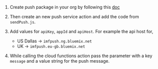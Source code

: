 
1. Create push package in your org by following this [doc](https://cloud.ibm.com/docs/openwhisk?topic=cloud-functions-push-notifications-package#push-notifications-package)

2. Then create an new push service action and add the code from `sendPush.js`.

3. Add values for `apiKey`, `appId` and `apiHost`. For example the api host for,
    - US Dallas -> `imfpush.ng.bluemix.net`
    - UK -> `imfpush.eu-gb.bluemix.net`

4. While calling the cloud functions action pass the parameter with a key `message` and a value string for the push message.



